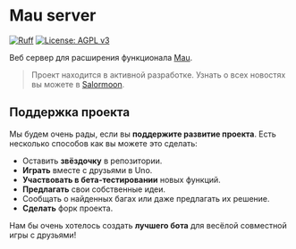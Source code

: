 # Mau server

[![Ruff](https://img.shields.io/endpoint?url=https://raw.githubusercontent.com/astral-sh/ruff/main/assets/badge/v2.json)](https://github.com/astral-sh/ruff)
[![License: AGPL v3](https://img.shields.io/badge/License-AGPL%20v3-blue.svg)](./LICENSE)

Веб сервер для расширения функционала [Mau](https://github.com/miroqru/mauno).

> Проект находится в активной разработке.
> Узнать о всех новостях вы можете в [Salormoon](https://t.me/mili_qlaster).

## Поддержка проекта
Мы будем очень рады, если вы **поддержите развитие проекта**.
Есть несколько способов как вы можете это сделать:

- Оставить **звёздочку** в репозитории.
- **Играть** вместе с друзьями в Uno.
- **Участвовать в бета-тестировании** новых функций.
- **Предлагать** свои собственные идеи.
- Сообщать о найденных багах или даже предлагать их решение.
- **Сделать** форк проекта.

Нам бы очень хотелось создать **лучшего бота** для весёлой совместной игры с друзьями!
